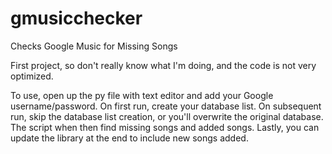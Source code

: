 # gmusicchecker
Checks Google Music for Missing Songs

First project, so don't really know what I'm doing, and the code is not very optimized.

To use, open up the py file with text editor and add your Google username/password. On first run, create your database list. On subsequent run, skip the database list creation, or you'll overwrite the original database. The script when then find missing songs and added songs. Lastly, you can update the library at the end to include new songs added.
